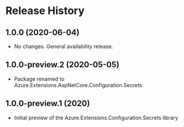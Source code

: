 # Release History

## 1.0.0 (2020-06-04)

- No changes. General availability release.

## 1.0.0-preview.2 (2020-05-05)

- Package renamed to Azure.Extensions.AspNetCore.Configuration.Secrets

## 1.0.0-preview.1 (2020)

- Initial preview of the Azure.Extensions.Configuration.Secrets library
